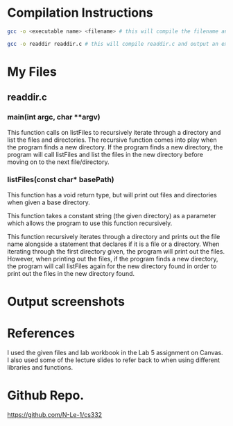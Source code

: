 <!--
NOTES:
This README is an example README for CS332/532 labs. This is a purely minimal example. It's written to emulate pure english representations of a set of documentation. As you start to write more "real world" documentation you will encounter certain standards and manners of writing that this README prepares you for
-->

# Compilation Instructions

```bash
gcc -o <executable name> <filename> # this will compile the filename and return an executable with the executable name

gcc -o readdir readdir.c # this will compile readdir.c and output an executable called readdir
```

# My Files
## readdir.c

### main(int argc, char **argv)

This function calls on listFiles to recursively iterate through a directory and list the files and directories. The recursive function comes into play when the program finds a new directory. If the program finds a new directory, the program will call listFiles and list the files in the new directory before moving on to the next file/directory.


### listFiles(const char* basePath)
This function has a void return type, but will print out files and directories when given a base directory.

This function takes a constant string (the given directory) as a parameter which allows the program to use this function recursively.

This function recursively iterates through a directory and prints out the file name alongside a statement that declares if it is a file or a directory. When iterating through the first directory given, the program will print out the files. However, when printing out the files, if the program finds a new directory, the program will call listFiles again for the new directory found in order to print out the files in the new directory found.

# Output screenshots
<put your screenshots here>

# References

I used the given files and lab workbook in the Lab 5 assignment on Canvas. I also used some of the lecture slides to refer back to when using different libraries and functions.

# Github Repo.

https://github.com/N-Le-1/cs332
